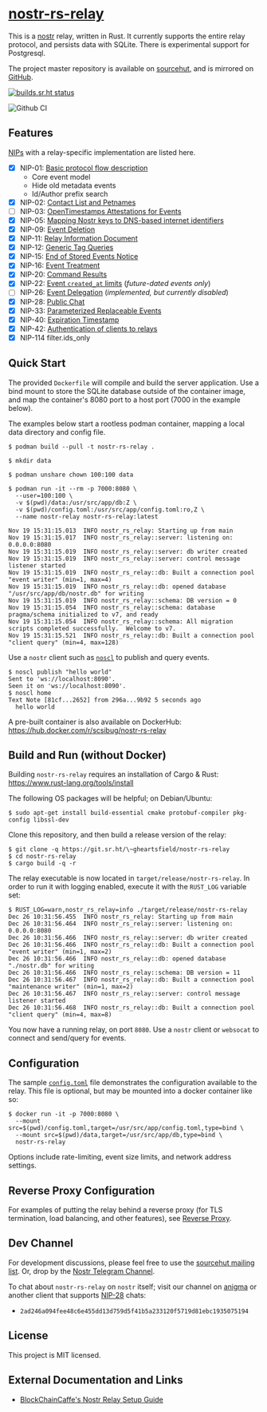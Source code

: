# [nostr-rs-relay](https://git.sr.ht/~gheartsfield/nostr-rs-relay)

This is a [nostr](https://github.com/nostr-protocol/nostr) relay,
written in Rust.  It currently supports the entire relay protocol, and
persists data with SQLite.  There is experimental support for
Postgresql.

The project master repository is available on
[sourcehut](https://sr.ht/~gheartsfield/nostr-rs-relay/), and is
mirrored on [GitHub](https://github.com/scsibug/nostr-rs-relay).

[![builds.sr.ht status](https://builds.sr.ht/~gheartsfield/nostr-rs-relay/commits/master.svg)](https://builds.sr.ht/~gheartsfield/nostr-rs-relay/commits/master?)

![Github CI](https://github.com/schlunsen/nostr-rs-relay/actions/workflows/ci.yml/badge.svg)


## Features

[NIPs](https://github.com/nostr-protocol/nips) with a relay-specific implementation are listed here.

- [x] NIP-01: [Basic protocol flow description](https://github.com/nostr-protocol/nips/blob/master/01.md)
  * Core event model
  * Hide old metadata events
  * Id/Author prefix search
- [x] NIP-02: [Contact List and Petnames](https://github.com/nostr-protocol/nips/blob/master/02.md)
- [ ] NIP-03: [OpenTimestamps Attestations for Events](https://github.com/nostr-protocol/nips/blob/master/03.md)
- [x] NIP-05: [Mapping Nostr keys to DNS-based internet identifiers](https://github.com/nostr-protocol/nips/blob/master/05.md)
- [x] NIP-09: [Event Deletion](https://github.com/nostr-protocol/nips/blob/master/09.md)
- [x] NIP-11: [Relay Information Document](https://github.com/nostr-protocol/nips/blob/master/11.md)
- [x] NIP-12: [Generic Tag Queries](https://github.com/nostr-protocol/nips/blob/master/12.md)
- [x] NIP-15: [End of Stored Events Notice](https://github.com/nostr-protocol/nips/blob/master/15.md)
- [x] NIP-16: [Event Treatment](https://github.com/nostr-protocol/nips/blob/master/16.md)
- [x] NIP-20: [Command Results](https://github.com/nostr-protocol/nips/blob/master/20.md)
- [x] NIP-22: [Event `created_at` limits](https://github.com/nostr-protocol/nips/blob/master/22.md) (_future-dated events only_)
- [ ] NIP-26: [Event Delegation](https://github.com/nostr-protocol/nips/blob/master/26.md) (_implemented, but currently disabled_)
- [x] NIP-28: [Public Chat](https://github.com/nostr-protocol/nips/blob/master/28.md)
- [x] NIP-33: [Parameterized Replaceable Events](https://github.com/nostr-protocol/nips/blob/master/33.md)
- [x] NIP-40: [Expiration Timestamp](https://github.com/nostr-protocol/nips/blob/master/40.md)
- [x] NIP-42: [Authentication of clients to relays](https://github.com/nostr-protocol/nips/blob/master/42.md)
- [x] NIP-114 filter.ids_only

## Quick Start

The provided `Dockerfile` will compile and build the server
application.  Use a bind mount to store the SQLite database outside of
the container image, and map the container's 8080 port to a host port
(7000 in the example below).

The examples below start a rootless podman container, mapping a local
data directory and config file.

```console
$ podman build --pull -t nostr-rs-relay .

$ mkdir data

$ podman unshare chown 100:100 data

$ podman run -it --rm -p 7000:8080 \
  --user=100:100 \
  -v $(pwd)/data:/usr/src/app/db:Z \
  -v $(pwd)/config.toml:/usr/src/app/config.toml:ro,Z \
  --name nostr-relay nostr-rs-relay:latest

Nov 19 15:31:15.013  INFO nostr_rs_relay: Starting up from main
Nov 19 15:31:15.017  INFO nostr_rs_relay::server: listening on: 0.0.0.0:8080
Nov 19 15:31:15.019  INFO nostr_rs_relay::server: db writer created
Nov 19 15:31:15.019  INFO nostr_rs_relay::server: control message listener started
Nov 19 15:31:15.019  INFO nostr_rs_relay::db: Built a connection pool "event writer" (min=1, max=4)
Nov 19 15:31:15.019  INFO nostr_rs_relay::db: opened database "/usr/src/app/db/nostr.db" for writing
Nov 19 15:31:15.019  INFO nostr_rs_relay::schema: DB version = 0
Nov 19 15:31:15.054  INFO nostr_rs_relay::schema: database pragma/schema initialized to v7, and ready
Nov 19 15:31:15.054  INFO nostr_rs_relay::schema: All migration scripts completed successfully.  Welcome to v7.
Nov 19 15:31:15.521  INFO nostr_rs_relay::db: Built a connection pool "client query" (min=4, max=128)
```

Use a `nostr` client such as
[`noscl`](https://github.com/fiatjaf/noscl) to publish and query
events.

```console
$ noscl publish "hello world"
Sent to 'ws://localhost:8090'.
Seen it on 'ws://localhost:8090'.
$ noscl home
Text Note [81cf...2652] from 296a...9b92 5 seconds ago
  hello world
```

A pre-built container is also available on DockerHub:
https://hub.docker.com/r/scsibug/nostr-rs-relay

## Build and Run (without Docker)

Building `nostr-rs-relay` requires an installation of Cargo & Rust: https://www.rust-lang.org/tools/install

The following OS packages will be helpful; on Debian/Ubuntu:
```console
$ sudo apt-get install build-essential cmake protobuf-compiler pkg-config libssl-dev
```

Clone this repository, and then build a release version of the relay:

```console
$ git clone -q https://git.sr.ht/\~gheartsfield/nostr-rs-relay
$ cd nostr-rs-relay
$ cargo build -q -r
```

The relay executable is now located in
`target/release/nostr-rs-relay`.  In order to run it with logging
enabled, execute it with the `RUST_LOG` variable set:

```console
$ RUST_LOG=warn,nostr_rs_relay=info ./target/release/nostr-rs-relay
Dec 26 10:31:56.455  INFO nostr_rs_relay: Starting up from main
Dec 26 10:31:56.464  INFO nostr_rs_relay::server: listening on: 0.0.0.0:8080
Dec 26 10:31:56.466  INFO nostr_rs_relay::server: db writer created
Dec 26 10:31:56.466  INFO nostr_rs_relay::db: Built a connection pool "event writer" (min=1, max=2)
Dec 26 10:31:56.466  INFO nostr_rs_relay::db: opened database "./nostr.db" for writing
Dec 26 10:31:56.466  INFO nostr_rs_relay::schema: DB version = 11
Dec 26 10:31:56.467  INFO nostr_rs_relay::db: Built a connection pool "maintenance writer" (min=1, max=2)
Dec 26 10:31:56.467  INFO nostr_rs_relay::server: control message listener started
Dec 26 10:31:56.468  INFO nostr_rs_relay::db: Built a connection pool "client query" (min=4, max=8)
```

You now have a running relay, on port `8080`.  Use a `nostr` client or
`websocat` to connect and send/query for events.

## Configuration

The sample [`config.toml`](config.toml) file demonstrates the
configuration available to the relay.  This file is optional, but may
be mounted into a docker container like so:

```console
$ docker run -it -p 7000:8080 \
  --mount src=$(pwd)/config.toml,target=/usr/src/app/config.toml,type=bind \
  --mount src=$(pwd)/data,target=/usr/src/app/db,type=bind \
  nostr-rs-relay
```

Options include rate-limiting, event size limits, and network address
settings.

## Reverse Proxy Configuration

For examples of putting the relay behind a reverse proxy (for TLS
termination, load balancing, and other features), see [Reverse
Proxy](docs/reverse-proxy.md).

## Dev Channel

For development discussions, please feel free to use the [sourcehut
mailing list](https://lists.sr.ht/~gheartsfield/nostr-rs-relay-devel).
Or, drop by the [Nostr Telegram Channel](https://t.me/nostr_protocol).

To chat about `nostr-rs-relay` on `nostr` itself; visit our channel on [anigma](https://anigma.io/) or another client that supports [NIP-28](https://github.com/nostr-protocol/nips/blob/master/28.md) chats:
 * `2ad246a094fee48c6e455dd13d759d5f41b5a233120f5719d81ebc1935075194`

License
---
This project is MIT licensed.

External Documentation and Links
---

* [BlockChainCaffe's Nostr Relay Setup Guide](https://github.com/BlockChainCaffe/Nostr-Relay-Setup-Guide)
